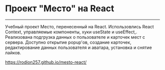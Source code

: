 # Проект "Место" на React
------------------

Учебный проект Место, перенесенный на React.
Использовлись React Context, управляемые компоненты, хуки useState и useEffect,.
Реализована подгрузка данных о пользователе и карточек мест с сервера.
Доступно открытие popup'ов, создание карточек, редактирование данных пользователя и аватара, установка и снятие лайков. 

<https://rodion257.github.io/mesto-react/>
